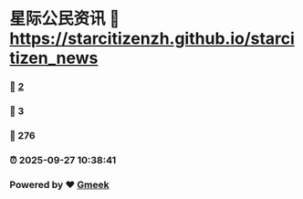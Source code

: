 # 星际公民资讯 :link: https://starcitizenzh.github.io/starcitizen_news 
### :page_facing_up: [2](https://starcitizenzh.github.io/starcitizen_news/tag.html) 
### :speech_balloon: 3 
### :hibiscus: 276 
### :alarm_clock: 2025-09-27 10:38:41 
### Powered by :heart: [Gmeek](https://github.com/Meekdai/Gmeek)
